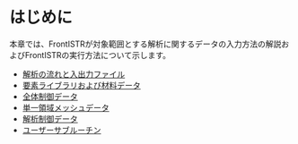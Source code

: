 # はじめに

本章では、FrontISTRが対象範囲とする解析に関するデータの入力方法の解説およびFrontISTRの実行方法について示します。

- [解析の流れと入出力ファイル]()
- [要素ライブラリおよび材料データ]()
- [全体制御データ]()
- [単一領域メッシュデータ]()
- [解析制御データ]()
- [ユーザーサブルーチン]()
